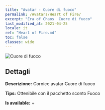 ```yaml
---
title: "Avatar - Cuore di fuoco"
permalink: /Avatars/Heart of Fire/
excerpt: "Era of Chaos  Cuore di fuoco"
last_modified_at: 2021-04-25
locale: it
ref: "Heart of Fire.md"
toc: false
classes: wide
---
```

 ![Cuore di fuoco](/images/a/avatarFrame_23.png)

## Dettagli

 **Descrizione:** Cornice avatar Cuore di fuoco 

 **Tips:** Ottenibile con il pacchetto sconto Fuoco 

 **Is available:**  + 

